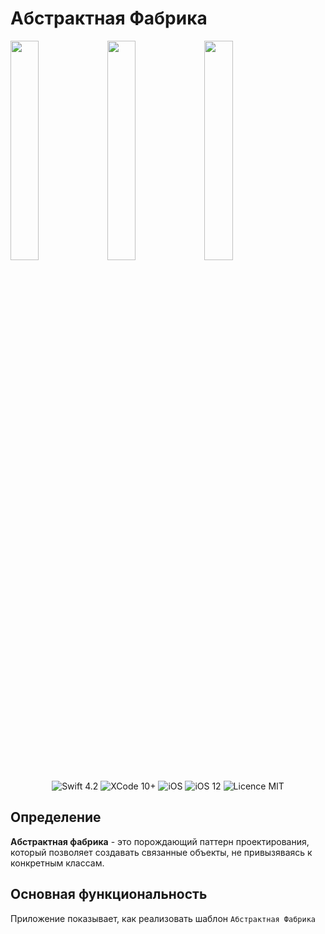 # Абстрактная Фабрика

<img src="/screens/1.jpg" width="30%">        
<img src="/screens/2.jpg" width="30%">     
<img src="/screens/3.jpg" width="30%">   

<p align="center">
<img src="https://img.shields.io/badge/Swift-4.2-orange.svg" alt="Swift 4.2"/>
<img src="https://img.shields.io/badge/Xcode-10%2B-brightgreen.svg" alt="XCode 10+"/>
<img src="https://img.shields.io/badge/platform-iOS-green.svg" alt="iOS"/>
<img src="https://img.shields.io/badge/iOS-12%2B-brightgreen.svg" alt="iOS 12"/>
<img src="https://img.shields.io/badge/licence-MIT-lightgray.svg" alt="Licence MIT"/>
</p>

## Определение
**Абстрактная фабрика** - это порождающий паттерн проектирования, который позволяет создавать связанные объекты, не привызяваясь к конкретным классам.

## Основная функциональность
Приложение показывает, как реализовать шаблон `Абстрактная Фабрика`






